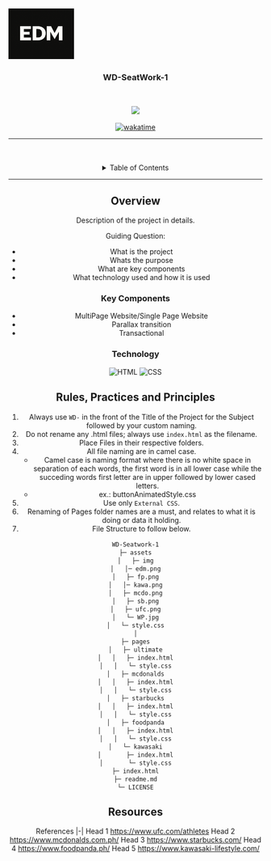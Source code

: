 <a name="readme-top">

<br/>

<br />

  <a href="https://github.com/elijahdelmundo">
  <!-- TODO: If you want to add logo or banner you can add it here -->
    <img src="./assets/img/edm.png" alt="Boxing Logo" width="130" height="100">
  </a>


  <h3 align="center">WD-SeatWork-1</h3>
</div>
<This project showcases proficiency in HTML and CSS through various page layouts, each featuring different header and footer designs inspired by popular websites.
<div align="center">
 
</div>

<br />

 
![](https://visit-counter.vercel.app/counter.png?page=zyx-0314/WD-Template-Project)

[![wakatime](https://wakatime.com/badge/user/018dd99a-4985-4f98-8216-6ca6fe2ce0f8/project/63501637-9a31-42f0-960d-4d0ab47977f8.svg)](https://wakatime.com/badge/user/018dd99a-4985-4f98-8216-6ca6fe2ce0f8/project/63501637-9a31-42f0-960d-4d0ab47977f8)

---

<br />
<br />

<!-- TODO: If you want to add more layers for your readme -->
<details>
  <summary>Table of Contents</summary>
  <ol>
    <li>
      <a href="#overview">Overview</a>
      <ol>
        <li>
          <a href="#key-components">Key Components</a>
        </li>
        <li>
          <a href="#technology">Technology</a>
        </li>
      </ol>
    </li>
    <li>
      <a href="#rule,-practices-and-principles">Rules, Practices and Principles</a>
    </li>
    <li>
      <a href="#resources">Resources</a>
    </li>
  </ol>
</details>

---

## Overview

<!-- TODO: To be changed -->
<!-- The following are just sample -->
Description of the project in details.

Guiding Question:
- What is the project
- Whats the purpose
- What are key components
- What technology used and how it is used

### Key Components
<!-- TODO: List of Key Components -->
<!-- The following are just sample -->
- MultiPage Website/Single Page Website
- Parallax transition
- Transactional

### Technology
<!-- TODO: List of Technology Used -->
![HTML](https://img.shields.io/badge/HTML-E34F26?style=for-the-badge&logo=html5&logoColor=white)
![CSS](https://img.shields.io/badge/CSS-1572B6?style=for-the-badge&logo=css3&logoColor=white)


## Rules, Practices and Principles
1. Always use `WD-` in the front of the Title of the Project for the Subject followed by your custom naming.
2. Do not rename any .html files; always use `index.html` as the filename.
3. Place Files in their respective folders.
4. All file naming are in camel case.
   - Camel case is naming format where there is no white space in separation of each words, the first word is in all lower case while the succeding words first letter are in upper followed by lower cased letters.
   - ex.: buttonAnimatedStyle.css
5. Use only `External CSS`.
6. Renaming of Pages folder names are a must, and relates to what it is doing or data it holding.
7. File Structure to follow below.

```
WD-Seatwork-1
├─ assets
│   ├─ img
│   │─ edm.png
│   ├─ fp.png
│   │─ kawa.png
│   ├─ mcdo.png
│   ├─ sb.png
│   ├─ ufc.png
│   └─ WP.jpg
│   └─ style.css
│
├─ pages
│   ├─ ultimate
│   │   ├─ index.html
│   │   └─ style.css
│   ├─ mcdonalds
│   │   ├─ index.html
│   │   └─ style.css
│   ├─ starbucks
│   │   ├─ index.html
│   │   └─ style.css
│   ├─ foodpanda
│   │   ├─ index.html
│   │   └─ style.css
│   └─ kawasaki
│       ├─ index.html
│       └─ style.css
├─ index.html
├─ readme.md
└─ LICENSE
```

## Resources


References
|-|
Head 1 https://www.ufc.com/athletes
Head 2 https://www.mcdonalds.com.ph/
Head 3 https://www.starbucks.com/
Head 4 https://www.foodpanda.ph/
Head 5 https://www.kawasaki-lifestyle.com/
